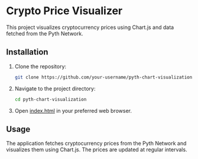 # Crypto Price Visualizer

This project visualizes cryptocurrency prices using Chart.js and data fetched from the Pyth Network.

## Installation

1. Clone the repository:
    ```sh
    git clone https://github.com/your-username/pyth-chart-visualization.git
    ```

2. Navigate to the project directory:
    ```sh
    cd pyth-chart-visualization
    ```

3. Open [index.html](http://_vscodecontentref_/0) in your preferred web browser.

## Usage

The application fetches cryptocurrency prices from the Pyth Network and visualizes them using Chart.js. The prices are updated at regular intervals.
